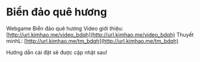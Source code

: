 # Biển đảo quê hương
Webgame Biển đảo quê hương
Video giới thiệu: [http://url.kimhao.me/video_bdqh](http://url.kimhao.me/video_bdqh)
Thuyết minhL: [http://url.kimhao.me/tm_bdqh](http://url.kimhao.me/tm_bdqh)

Hướng dẫn cài đặt sẽ được cập nhật sau!